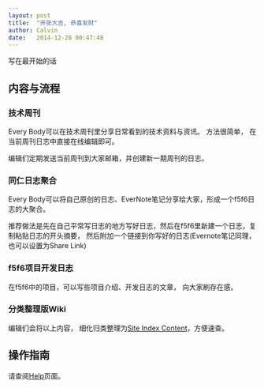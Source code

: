 ```yaml
---
layout: post
title:  "开张大吉, 恭喜发财"
author: Calvin
date:   2014-12-28 00:47:48
---
```


写在最开始的话

## 内容与流程

### 技术周刊

Every Body可以在技术周刊里分享日常看到的技术资料与资讯。 方法很简单， 在当前周刊日志中直接在线编辑即可。

编辑们定期发送当前周刊到大家邮箱，并创建新一期周刊的日志。

### 同仁日志聚合

Every Body可以将自己原创的日志、EverNote笔记分享给大家，形成一个f5f6日志的大聚合。

推荐做法是先在自己平常写日志的地方写好日志，然后在f5f6里新建一个日志，复制粘贴日志的开头摘要， 然后附加一个链接到你写好的日志(Evernote笔记同理，也可以设置为Share Link)

### f5f6项目开发日志

在f5f6中的项目，可以写些项目介绍、开发日志的文章， 向大家刷存在感。

### 分类整理版Wiki

编辑们会将以上内容， 细化归类整理为[Site Index Content](all.html)，方便速查。

## 操作指南

请查阅[Help](help.html)页面。


